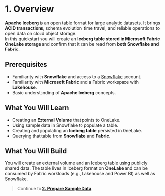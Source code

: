 # 1. Overview

**Apache Iceberg** is an open table format for large analytic datasets. It brings **ACID transactions**, schema evolution, time travel, and reliable operations to open data on cloud object storage.  
In this quickstart you will create an **Iceberg table stored in Microsoft Fabric OneLake storage** and confirm that it can be read from **both Snowflake and Fabric**.

## Prerequisites
- Familiarity with **Snowflake** and access to a [Snowflake](https://signup.snowflake.com/?_fsi=4LjRcWEw) account.
- Familiarity with **Microsoft Fabric** and a Fabric workspace with **Lakehouse**.
- Basic understanding of **Apache Iceberg** concepts.

## What You Will Learn
- Creating an **External Volume** that points to OneLake.
- Using sample data in Snowflake to populate a table.
- Creating and populating an **Iceberg table** persisted in OneLake.
- Querying that table from **Snowflake** and **Fabric**.

## What You Will Build
You will create an external volume and an Iceberg table using publicly shared data. The table lives in Iceberg format on **OneLake** and can be consumed by Fabric workloads (e.g., Lakehouse and Power BI) as well as Snowflake.

> Continue to **[2. Prepare Sample Data](02-prepare-sample-data.md)**.
